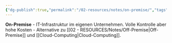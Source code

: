 ```yaml
---
{"dg-publish":true,"permalink":"/02-resources/notes/on-premise/","tags":["infrastruktur/lokal","server/eigen"],"noteIcon":"","updated":"2025-09-05T10:12:31.023+02:00"}
---
```



**On-Premise** - IT-Infrastruktur im eigenen Unternehmen.
Volle Kontrolle aber hohe Kosten - Alternative zu [[02 - RESOURCES/Notes/Off-Premise\|Off-Premise]] und [[Cloud-Computing\|Cloud-Computing]].